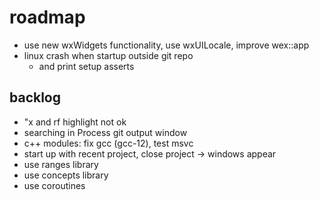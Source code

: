 # roadmap
- use new wxWidgets functionality, use wxUILocale, improve wex::app
- linux crash when startup outside git repo
  - and print setup asserts

## backlog
- "x and rf highlight not ok
- searching in Process git output window
- c++ modules: fix gcc (gcc-12), test msvc
- start up with recent project, close project
  -> windows appear
- use ranges library
- use concepts library
- use coroutines
